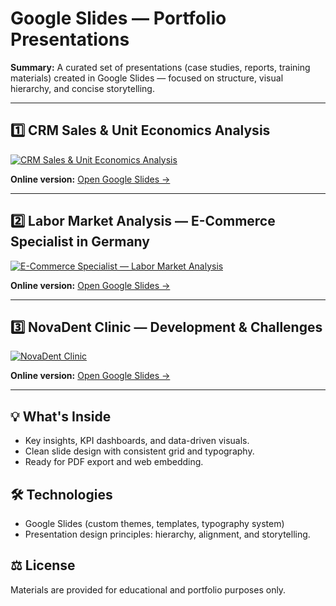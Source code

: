 # Google Slides — Portfolio Presentations

**Summary:** A curated set of presentations (case studies, reports, training materials) created in Google Slides — focused on structure, visual hierarchy, and concise storytelling.

---

## 1️⃣ CRM Sales & Unit Economics Analysis

[![CRM Sales & Unit Economics Analysis](./crmanalysis.png)](https://docs.google.com/presentation/d/1SH0w7UYw_HYKaKnhBr51evCfujKKjoSGeeqDeCDze8M/edit?usp=sharing)

**Online version:** [Open Google Slides →](https://docs.google.com/presentation/d/1SH0w7UYw_HYKaKnhBr51evCfujKKjoSGeeqDeCDze8M/edit?usp=sharing)

---

## 2️⃣ Labor Market Analysis — E-Commerce Specialist in Germany

[![E-Commerce Specialist — Labor Market Analysis](./e-commerce.png)](https://docs.google.com/presentation/d/1Q2AZzQwl4hU1IaXS3eB96c8rpLdnz2zKd3ZIF6h-KeM/edit?usp=sharing)

**Online version:** [Open Google Slides →](https://docs.google.com/presentation/d/1Q2AZzQwl4hU1IaXS3eB96c8rpLdnz2zKd3ZIF6h-KeM/edit?usp=sharing)

---

## 3️⃣ NovaDent Clinic — Development & Challenges

[![NovaDent Clinic](./Denta_Clinic.png)](https://docs.google.com/presentation/d/1x4QbJHiac2UlCR8AsrkFj8n_tV9ldvlRQwJjcohxBlI/edit?usp=sharing)

**Online version:** [Open Google Slides →](https://docs.google.com/presentation/d/1x4QbJHiac2UlCR8AsrkFj8n_tV9ldvlRQwJjcohxBlI/edit?usp=sharing)

---

## 💡 What's Inside
- Key insights, KPI dashboards, and data-driven visuals.
- Clean slide design with consistent grid and typography.
- Ready for PDF export and web embedding.

## 🛠️ Technologies
- Google Slides (custom themes, templates, typography system)
- Presentation design principles: hierarchy, alignment, and storytelling.

## ⚖️ License
Materials are provided for educational and portfolio purposes only.
